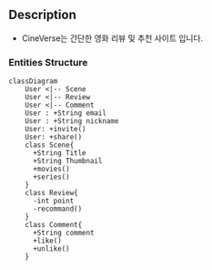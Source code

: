 ## Description

 - CineVerse는 간단한 영화 리뷰 및 추천 사이트 입니다.


### Entities Structure

```mermaid
classDiagram
    User <|-- Scene
    User <|-- Review
    User <|-- Comment
    User : +String email
    User : +String nickname
    User: +invite()
    User: +share()
    class Scene{
      +String Title
      +String Thumbnail
      +movies()
      +series()
    }
    class Review{
      -int point
      -recommand()
    }
    class Comment{
      +String comment
      +like()
      +unlike()
    }
```